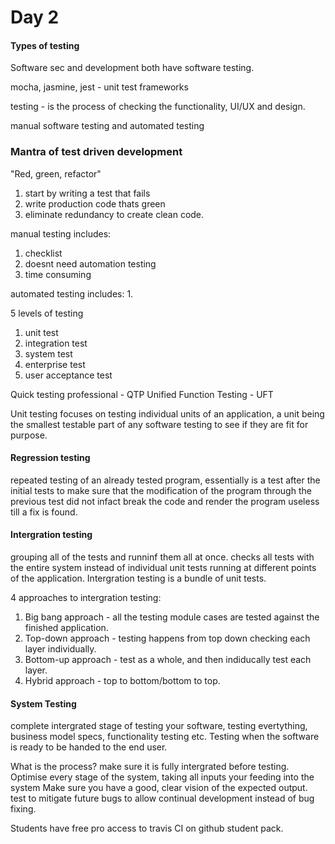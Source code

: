 # Day 2 
#### Types of testing

Software sec and development both have software testing.

mocha, jasmine, jest - unit test frameworks

testing - is the process of checking the functionality, UI/UX and design.

manual software testing and automated testing

### Mantra of test driven development
"Red, green, refactor"

1. start by writing a test that fails
2. write production code thats green
3. eliminate redundancy to create clean code.

manual testing includes:
1. checklist
2. doesnt need automation testing
3. time consuming

automated testing includes:
1. 

5 levels of testing
1. unit test
2. integration test
3. system test
4. enterprise test
5. user acceptance test

Quick testing professional - QTP
Unified Function Testing - UFT

Unit testing focuses on testing individual units of an application, a unit being the smallest testable part of any software testing to see if they are fit for purpose.

#### Regression testing
repeated testing of an already tested program, essentially is a test after the initial tests to make sure that the modification of the program through the previous test did not infact break the code and render the program useless till a fix is found.

#### Intergration testing
grouping all of the tests and runninf them all at once. checks all tests with the entire system instead of individual unit tests running at different points of the application. Intergration testing is a bundle of unit tests.

4 approaches to intergration testing:
1. Big bang approach - all the testing module cases are tested against the finished application.
2. Top-down approach - testing happens from top down checking each layer individually.
3. Bottom-up approach - test as a whole, and then indiducally test each layer.
4. Hybrid approach - top to bottom/bottom to top.

#### System Testing
complete intergrated stage of testing your software, testing evertything, business model specs, functionality testing etc. Testing when the software is ready to be handed to the end user.

What is the process?
make sure it is fully intergrated before testing.
Optimise every stage of the system, taking all inputs your feeding into the system
Make sure you have a good, clear vision of the expected output.
test to mitigate future bugs to allow continual development instead of bug fixing.

Students have free pro access to travis CI on github student pack.
